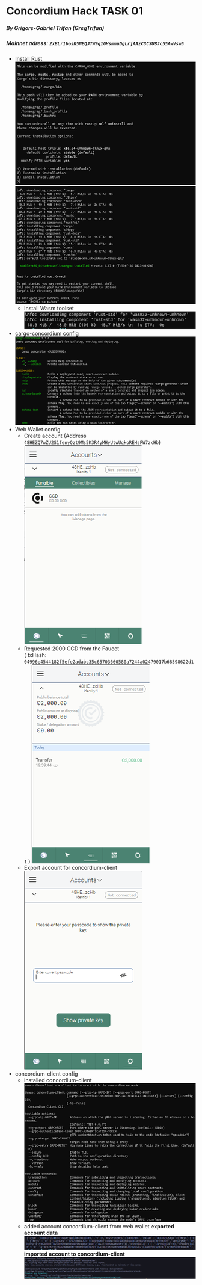 # Concordium Hack TASK 01
##### By Grigore-Gabriel Trifan (GregTrifan)
##### Mainnet adress: ```2xBLr1bosK5NEQJTW9q1GHsmmuDgLrjAAzC8CSUBJc55AwVsw5```
* Install Rust
  ![](img/rust-cfg-01.png)
  ![](img/rust-cfg-02.png)
  * Install Wasm toolset
  ![](img/rust-cfg-03.png)
* cargo-concordium config
    ![](img/concordium-cfg-01.png)
* Web Wallet config
    * Create account (Address ```48HEZQ7wZU2S1fenyQzt9Ms5K3R4yMHyUtwUqkoREHsFW7zcHb```)
        ![](img/account-01.png)
    * Requested 2000 CCD from the Faucet  
    ( txHash: ```04996e4544182f5efe2adabc35c65703660580a7244a02479017b68598622d11``` )
        ![](img/faucet-result.png)
    * Export account for concordium-client
        ![](img/account-02.png)
* concordium-client config
    * installed concordium-client
     ![](img/concordium-cfg-02.png)
    * added account concordium-client from web wallet
     **exported account data**
      ![](img/account-details.png) 
      **imported account to concordium-client**
     ![](img/account-03.png)
